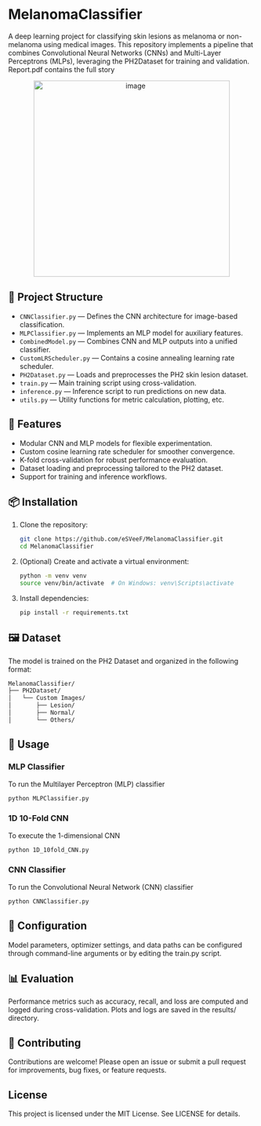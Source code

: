 # MelanomaClassifier

A deep learning project for classifying skin lesions as melanoma or non-melanoma using medical images. This repository implements a pipeline that combines Convolutional Neural Networks (CNNs) and Multi-Layer Perceptrons (MLPs), leveraging the PH2Dataset for training and validation. Report.pdf contains the full story

<p align="center">
  <img src="https://github.com/user-attachments/assets/f209710d-a7fb-40e4-9674-3ebf4fd4a30e" alt="image" width="400"/>
</p>

## 📂 Project Structure

- `CNNClassifier.py` — Defines the CNN architecture for image-based classification.
- `MLPClassifier.py` — Implements an MLP model for auxiliary features.
- `CombinedModel.py` — Combines CNN and MLP outputs into a unified classifier.
- `CustomLRScheduler.py` — Contains a cosine annealing learning rate scheduler.
- `PH2Dataset.py` — Loads and preprocesses the PH2 skin lesion dataset.
- `train.py` — Main training script using cross-validation.
- `inference.py` — Inference script to run predictions on new data.
- `utils.py` — Utility functions for metric calculation, plotting, etc.

## 🧠 Features

- Modular CNN and MLP models for flexible experimentation.
- Custom cosine learning rate scheduler for smoother convergence.
- K-fold cross-validation for robust performance evaluation.
- Dataset loading and preprocessing tailored to the PH2 dataset.
- Support for training and inference workflows.

## 📦 Installation

1. Clone the repository:
   ```bash
   git clone https://github.com/eSVeeF/MelanomaClassifier.git
   cd MelanomaClassifier
2. (Optional) Create and activate a virtual environment:
   ```bash
   python -m venv venv
   source venv/bin/activate  # On Windows: venv\Scripts\activate
3. Install dependencies:
   ```bash
   pip install -r requirements.txt

## 🖼️ Dataset
The model is trained on the PH2 Dataset and organized in the following format:
```bash
MelanomaClassifier/
├── PH2Dataset/
│   └── Custom Images/
│       ├── Lesion/
│       ├── Normal/
│       └── Others/
```

## 🚀 Usage
### MLP Classifier 
To run the Multilayer Perceptron (MLP) classifier
```bash
python MLPClassifier.py
```
### 1D 10-Fold CNN
To execute the 1-dimensional CNN
```bash
python 1D_10fold_CNN.py
```
### CNN Classifier
To run the Convolutional Neural Network (CNN) classifier
```bash
python CNNClassifier.py
```

## 🔧 Configuration
Model parameters, optimizer settings, and data paths can be configured through command-line arguments or by editing the train.py script.

## 📊 Evaluation
Performance metrics such as accuracy, recall, and loss are computed and logged during cross-validation. Plots and logs are saved in the results/ directory.

## 🤝 Contributing
Contributions are welcome! Please open an issue or submit a pull request for improvements, bug fixes, or feature requests.

## License
This project is licensed under the MIT License. See LICENSE for details.
